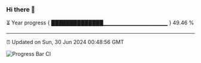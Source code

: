 ### Hi there 👋

⏳ Year progress { ██████████████▁▁▁▁▁▁▁▁▁▁▁▁▁▁▁▁ } 49.46 %

---

⏰ Updated on Sun, 30 Jun 2024 00:48:56 GMT

![Progress Bar CI](https://github.com/code-lakshay/GitHub-Actions-Demo/workflows/Progress%20Bar%20CI/badge.svg)
